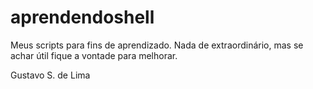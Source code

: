 aprendendoshell
===============

Meus scripts para fins de aprendizado. Nada de extraordinário, mas se achar útil fique a vontade para melhorar.

Gustavo S. de Lima
